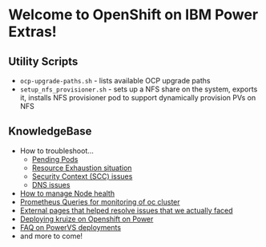 # Welcome to OpenShift on IBM Power Extras!

## Utility Scripts

* `ocp-upgrade-paths.sh` - lists available OCP upgrade paths
* `setup_nfs_provisioner.sh` - sets up a NFS share on the system, exports it, installs NFS provisioner pod to support dynamically provision PVs on NFS

## KnowledgeBase

* How to troubleshoot...
    * [Pending Pods](h2t-pending-pods)
    * [Resource Exhaustion situation](h2t-resource-exhaustion)
    * [Security Context (SCC) issues](h2t-scc)
    * [DNS issues](h2t-dns)
* [How to manage Node health](Node_Health_Management)
* [Prometheus Queries for monitoring of oc cluster](Prometheus_Queries)
* [External pages that helped resolve issues that we actually faced](actually-helped)
* [Deploying kruize on Openshift on Power](kruize)
* [FAQ on PowerVS deployments](https://ocp-power-automation.github.io/ocp-powervm-faq/docs/powervs-faq/)
* and more to come!
